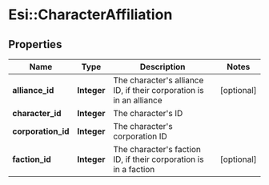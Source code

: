 # Esi::CharacterAffiliation

## Properties
Name | Type | Description | Notes
------------ | ------------- | ------------- | -------------
**alliance_id** | **Integer** | The character&#39;s alliance ID, if their corporation is in an alliance | [optional] 
**character_id** | **Integer** | The character&#39;s ID | 
**corporation_id** | **Integer** | The character&#39;s corporation ID | 
**faction_id** | **Integer** | The character&#39;s faction ID, if their corporation is in a faction | [optional] 


